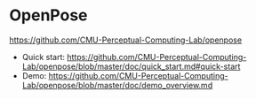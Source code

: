 # OpenPose
https://github.com/CMU-Perceptual-Computing-Lab/openpose
* Quick start: https://github.com/CMU-Perceptual-Computing-Lab/openpose/blob/master/doc/quick_start.md#quick-start
* Demo: https://github.com/CMU-Perceptual-Computing-Lab/openpose/blob/master/doc/demo_overview.md
